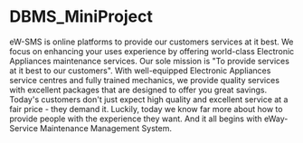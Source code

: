 # DBMS_MiniProject

eW-SMS is online platforms to provide our customers services at it best. We focus on enhancing your uses experience by offering world-class Electronic Appliances maintenance services. Our sole mission is "To provide services at it best to our customers". With well-equipped Electronic Appliances service centres and fully trained mechanics, we provide quality services with excellent packages that are designed to offer you great savings.
Today's customers don't just expect high quality and excellent service at a fair price - they demand it. Luckily, today we know far more about how to provide people with the experience they want. And it all begins with eWay-Service Maintenance Management System.


